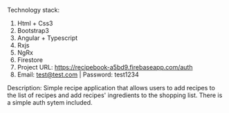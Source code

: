 Technology stack:
1) Html + Css3
2) Bootstrap3
3) Angular + Typescript
4) Rxjs
5) NgRx
6) Firestore
7) Project URL: https://recipebook-a5bd9.firebaseapp.com/auth
8) Email: test@test.com | Password: test1234

Description: 
Simple recipe application that allows users to add recipes to the list of recipes and add recipes' ingredients to the shopping list. There is a simple auth sytem included.
